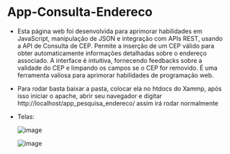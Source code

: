 # App-Consulta-Endereco

- Esta página web foi desenvolvida para aprimorar habilidades em JavaScript, manipulação de JSON e integração com APIs REST, usando a API de Consulta de CEP. Permite a inserção de um CEP válido para obter automaticamente informações detalhadas sobre o endereço associado. A interface é intuitiva, fornecendo feedbacks sobre a validade do CEP e limpando os campos se o CEP for removido. É uma ferramenta valiosa para aprimorar habilidades de programação web.

- Para rodar basta baixar a pasta, colocar ela no htdocs do Xammp, após isso iniciar o apache, abrir seu navegador e digitar http://localhost/app_pesquisa_endereco/ assim irá rodar normalmente

- Telas:

  ![image](https://github.com/felipesphair/App-Consulta-Endereco/assets/107360437/0c0b53ee-77c2-4f7f-ab0e-f39dbc562e5f)


  ![image](https://github.com/felipesphair/App-Consulta-Endereco/assets/107360437/b38d1aa0-945a-4002-8420-f157e5cc6eab)
